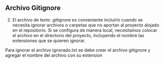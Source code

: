 ## Archivo Gitignore

2) El archivo de texto .gitignore es conveniente incluirlo cuando se necesita ignorar archivos o carpetas que no aportan al proyecto alojado en el repositorio. Si se configura de manera local, necesitamos colocar el archivo en el directorio del proyecto, incluyendo el nombre las extensiones que se quieren ignorar.

Para ignorar el archivo ignorado.txt se debe crear el archivo gitignore y agregar el nombre del archivo con su extension